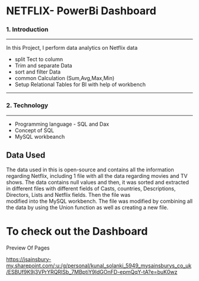 # NETFLIX- PowerBi Dashboard 


### 1. Introduction 
_______________________________________________________

In this Project, I perform data analytics on Netflix data 

   - split Tect to column 
   - Trim and separate Data
   - sort and filter Data
   - common Calculation (Sum,Avg,Max,Min)
   - Setup Relational Tables for BI with help of workbench
_____________________________________________________________________________________________________________

### 2. Technology 
________________________________________________________________
 - Programming language - SQL and Dax
 - Concept of SQL
 - MySQL workbeanch


## Data Used
The data used in this is open-source and contains all the information regarding Netflix, including 1 file with all the data regarding movies and TV shows. The data contains null values and then, it was sorted and extracted in different files with different fields of Casts, countries, Descriptions, Directors, Lists and Netflix fields. Then the file was  
modified into the MySQL workbench. The file was modified by combining all the data by using the Union function as well as creating a new file.


# To check out the Dashboard


Preview Of Pages

https://jsainsbury-my.sharepoint.com/:u:/g/personal/kunal_solanki_5949_mysainsburys_co_uk/ESBUf9K9j3VPrYRQRISb_7MBptiY9IdGOnFD-epmQqY-tA?e=buK0wz




